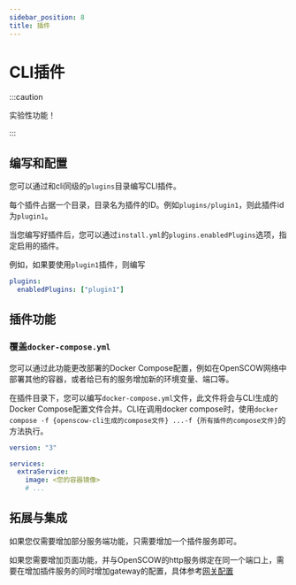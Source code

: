 ```yaml
---
sidebar_position: 8
title: 插件
---
```


# CLI插件

:::caution

实验性功能！

:::

## 编写和配置

您可以通过和cli同级的`plugins`目录编写CLI插件。

每个插件占据一个目录，目录名为插件的ID。例如`plugins/plugin1`，则此插件id为`plugin1`。

当您编写好插件后，您可以通过`install.yml`的`plugins.enabledPlugins`选项，指定启用的插件。

例如，如果要使用`plugin1`插件，则编写

```yaml title="install.yml"
plugins: 
  enabledPlugins: ["plugin1"]
```
## 插件功能

### 覆盖`docker-compose.yml` 

您可以通过此功能更改部署的Docker Compose配置，例如在OpenSCOW网络中部署其他的容器，或者给已有的服务增加新的环境变量、端口等。

在插件目录下，您可以编写`docker-compose.yml`文件，此文件将会与CLI生成的Docker Compose配置文件合并。CLI在调用docker compose时，使用`docker compose -f {openscow-cli生成的compose文件} ...-f {所有插件的compose文件}`的方法执行。

```yaml title="plugins/plugin1/docker-compose.yml"
version: "3"

services: 
  extraService:
    image: <您的容器镜像>
    # ...
```

## 拓展与集成

如果您仅需要增加部分服务端功能，只需要增加一个插件服务即可。

如果您需要增加页面功能，并与OpenSCOW的http服务绑定在同一个端口上，需要在增加插件服务的同时增加gateway的配置，具体参考[网关配置](../../gateway/config/index.md)

